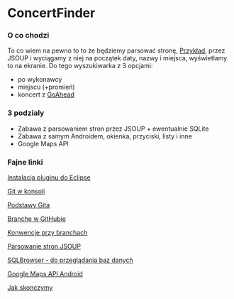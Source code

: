 ConcertFinder
=============

### O co chodzi
To co wiem na pewno to to że będziemy parsować stronę, [Przykład](http://www.go-ahead.pl/pl/koncerty.html), przez JSOUP i wyciągamy z niej na początek daty, nazwy i miejsca, wyświetlamy to na ekranie. Do tego wyszukiwarka z 3 opcjami: 
* po wykonawcy
* miejscu (+promień)
* koncert z [GoAhead](http://www.go-ahead.pl/pl/)

### 3 podzialy
* Zabawa z parsowaniem stron przez JSOUP + ewentualnie SQLite 
* Zabawa z samym Androidem, okienka, przyciski, listy i inne
* Google Maps API

### Fajne linki

[Instalacja pluginu do Eclipse](http://developer.android.com/…/installi…/installing-adt.html)

[Git w konsoli](http://git-scm.com/)

[Podstawy Gita](http://rogerdudler.github.io/git-guide/)

[Branche w GitHubie](http://git-scm.com/book/en/v2/Git-Branching-Basic-Branching-and-Merging)

[Konwencje przy branchach](https://gist.github.com/digitaljhelms/4287848)

[Parsowanie stron JSOUP](http://jsoup.org/)

[SQLBrowser - do przeglądania baz danych](http://sqlitebrowser.org/)

[Google Maps API Android](http://developer.android.com/google/play-services/maps.html)

[Jak skonczymy](http://i.imgur.com/xgYL5Zc.gifv)
